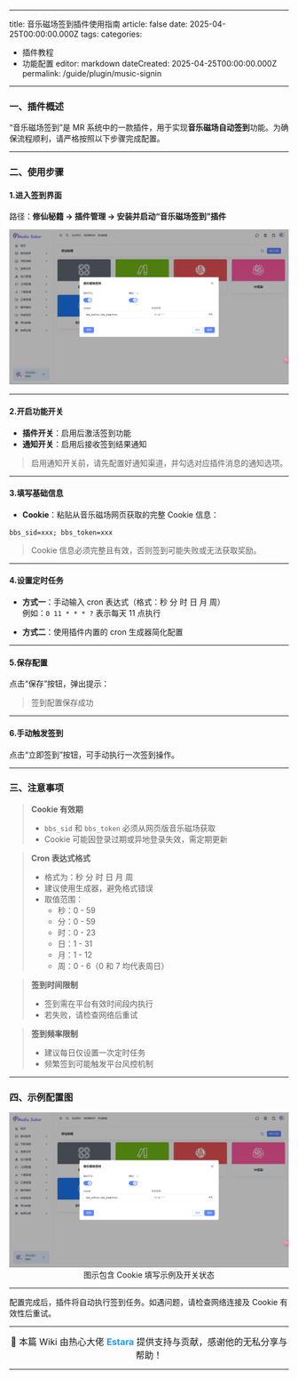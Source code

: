
---
title: 音乐磁场签到插件使用指南
article: false
date: 2025-04-25T00:00:00.000Z
tags:
categories: 
  - 插件教程
  - 功能配置
editor: markdown
dateCreated: 2025-04-25T00:00:00.000Z
permalink: /guide/plugin/music-signin
---

### 一、插件概述

“音乐磁场签到”是 MR 系统中的一款插件，用于实现**音乐磁场自动签到**功能。为确保流程顺利，请严格按照以下步骤完成配置。

---

### 二、使用步骤

#### 1.进入签到界面

路径：**修仙秘籍 → 插件管理 → 安装并启动“音乐磁场签到”插件**

<div align="center"><img src="./images/音乐磁场签到.png" width="800"/></div>  

---

#### 2.开启功能开关

- **插件开关**：启用后激活签到功能  
- **通知开关**：启用后接收签到结果通知  

> 启用通知开关前，请先配置好通知渠道，并勾选对应插件消息的通知选项。

---

#### 3.填写基础信息

- **Cookie**：粘贴从音乐磁场网页获取的完整 Cookie 信息：

```plaintext
bbs_sid=xxx; bbs_token=xxx
```

> Cookie 信息必须完整且有效，否则签到可能失败或无法获取奖励。

---

#### 4.设置定时任务

- **方式一**：手动输入 cron 表达式（格式：秒 分 时 日 月 周）  
  例如：`0 11 * * * ?` 表示每天 11 点执行  

- **方式二**：使用插件内置的 cron 生成器简化配置

---

#### 5.保存配置

点击“保存”按钮，弹出提示：

> 签到配置保存成功

---

#### 6.手动触发签到

点击“立即签到”按钮，可手动执行一次签到操作。

---

### 三、注意事项

> **Cookie 有效期**
> - `bbs_sid` 和 `bbs_token` 必须从网页版音乐磁场获取
> - Cookie 可能因登录过期或异地登录失效，需定期更新

> **Cron 表达式格式**
> - 格式为：秒 分 时 日 月 周
> - 建议使用生成器，避免格式错误
> - 取值范围：
>   - 秒：0 - 59
>   - 分：0 - 59
>   - 时：0 - 23
>   - 日：1 - 31
>   - 月：1 - 12
>   - 周：0 - 6（0 和 7 均代表周日）

> **签到时间限制**
> - 签到需在平台有效时间段内执行  
> - 若失败，请检查网络后重试

> **签到频率限制**
> - 建议每日仅设置一次定时任务  
> - 频繁签到可能触发平台风控机制

---

### 四、示例配置图

<div align="center"><img src="./images/音乐磁场签到.png" width="800"/></div>  
<div align="center">图示包含 Cookie 填写示例及开关状态</div>

---

配置完成后，插件将自动执行签到任务。如遇问题，请检查网络连接及 Cookie 有效性后重试。

---

<div align="center">
  <span style="font-size: 16px;">🎉 本篇 Wiki 由热心大佬 <span style="color: #2196f3; font-weight: bold;">Estara</span> 提供支持与贡献，感谢他的无私分享与帮助！</span>
</div>

---
